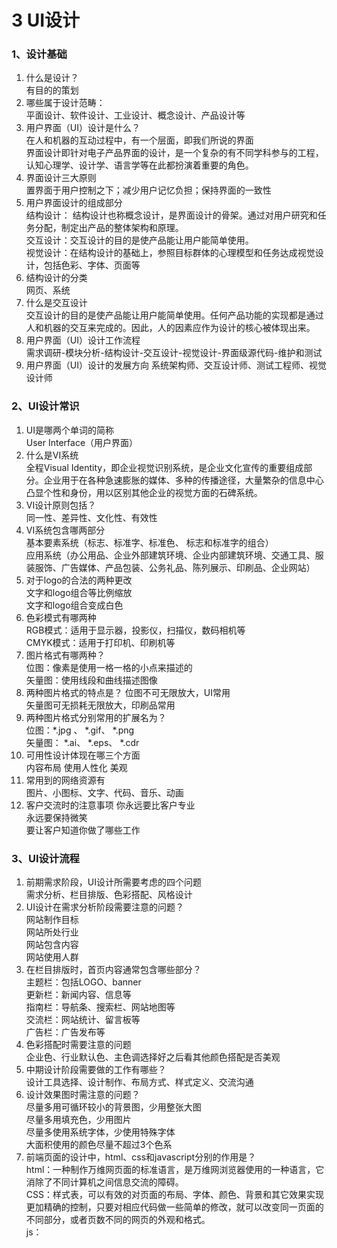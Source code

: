 # 3 UI设计 #
### 1、设计基础 ###

1. 什么是设计？  
有目的的策划
2. 哪些属于设计范畴：  
平面设计、软件设计、工业设计、概念设计、产品设计等
3. 用户界面（UI）设计是什么？  
在人和机器的互动过程中，有一个层面，即我们所说的界面  
界面设计即针对电子产品界面的设计，是一个复杂的有不同学科参与的工程，认知心理学、设计学、语言学等在此都扮演着重要的角色。
4. 界面设计三大原则  
置界面于用户控制之下；减少用户记忆负担；保持界面的一致性
5. 用户界面设计的组成部分  
结构设计： 结构设计也称概念设计，是界面设计的骨架。通过对用户研究和任务分配，制定出产品的整体架构和原理。  
交互设计：交互设计的目的是使产品能让用户能简单使用。  
视觉设计：在结构设计的基础上，参照目标群体的心理模型和任务达成视觉设计，包括色彩、字体、页面等  
6. 结构设计的分类  
网页、系统 
7. 什么是交互设计  
交互设计的目的是使产品能让用户能简单使用。任何产品功能的实现都是通过人和机器的交互来完成的。因此，人的因素应作为设计的核心被体现出来。  
8. 用户界面（UI）设计工作流程  
需求调研-模块分析-结构设计-交互设计-视觉设计-界面级源代码-维护和测试  
9. 用户界面（UI）设计的发展方向
系统架构师、交互设计师、测试工程师、视觉设计师
### 2、UI设计常识 ###
1. UI是哪两个单词的简称  
User Interface（用户界面）  
2. 什么是VI系统  
全程Visual Identity，即企业视觉识别系统，是企业文化宣传的重要组成部分。企业用于在各种急速膨胀的媒体、多种的传播途径，大量繁杂的信息中心凸显个性和身份，用以区别其他企业的视觉方面的石碑系统。  
3. VI设计原则包括？  
同一性、差异性、文化性、有效性  
4. VI系统包含哪两部分  
基本要素系统（标志、标准字、标准色、 标志和标准字的组合）  
应用系统（办公用品、企业外部建筑环境、企业内部建筑环境、交通工具、服装服饰、广告媒体、产品包装、公务礼品、陈列展示、印刷品、企业网站）
5. 对于logo的合法的两种更改  
文字和logo组合等比例缩放  
文字和logo组合变成白色
6. 色彩模式有哪两种  
RGB模式：适用于显示器，投影仪，扫描仪，数码相机等  
CMYK模式：适用于打印机、印刷机等  
7. 图片格式有哪两种？  
位图：像素是使用一格一格的小点来描述的   
矢量图：使用线段和曲线描述图像  
8. 两种图片格式的特点是？
位图不可无限放大，UI常用  
矢量图可无损耗无限放大，印刷品常用  
9. 两种图片格式分别常用的扩展名为？  
位图：*.jpg 、 *.gif、 *.png  
矢量图： *.ai、 *.eps、 *.cdr  
10. 可用性设计体现在哪三个方面  
内容布局 使用人性化 美观  
11. 常用到的网络资源有  
图片、小图标、文字、代码、音乐、动画  
12. 客户交流时的注意事项
你永远要比客户专业  
永远要保持微笑  
要让客户知道你做了哪些工作  
### 3、UI设计流程 ###
1. 前期需求阶段，UI设计所需要考虑的四个问题  
需求分析、栏目排版、色彩搭配、风格设计  
2. UI设计在需求分析阶段需要注意的问题？  
网站制作目标  
网站所处行业  
网站包含内容  
网站使用人群  
3. 在栏目排版时，首页内容通常包含哪些部分？  
主题栏：包括LOGO、banner  
更新栏：新闻内容、信息等  
指南栏：导航条、搜索栏、网站地图等  
交流栏：网站统计、留言板等  
广告栏：广告发布等  
4. 色彩搭配时需要注意的问题  
企业色、行业默认色、主色调选择好之后看其他颜色搭配是否美观  
5. 中期设计阶段需要做的工作有哪些？  
设计工具选择、设计制作、布局方式、样式定义、交流沟通  
6. 设计效果图时需注意的问题？  
尽量多用可循环较小的背景图，少用整张大图  
尽量多用填充色，少用图片  
尽量多使用系统字体，少使用特殊字体  
大面积使用的颜色尽量不超过3个色系  
7. 前端页面的设计中，html、css和javascript分别的作用是？  
html：一种制作万维网页面的标准语言，是万维网浏览器使用的一种语言，它消除了不同计算机之间信息交流的障碍。  
CSS：样式表，可以有效的对页面的布局、字体、颜色、背景和其它效果实现更加精确的控制，只要对相应代码做一些简单的修改，就可以改变同一页面的不同部分，或者页数不同的网页的外观和格式。  
js：
